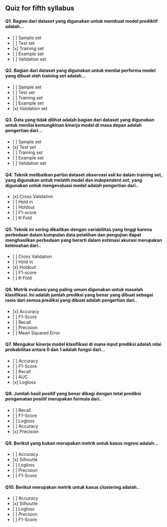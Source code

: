 ## Quiz for fifth syllabus

#### Q1. Bagian dari dataset yang digunakan untuk membuat model prediktif adalah…

- \[ ] Sample set 
- \[ ] Test set
- \[x] Training set
- \[ ] Example set
- \[ ] Validation set

#### Q2. Bagian dari dataset yang digunakan untuk menilai performa model yang dibuat oleh training set adalah…

- \[ ] Sample set 
- \[ ] Test set
- \[ ] Training set
- \[ ] Example set
- \[x] Validation set

#### Q3. Data yang tidak dilihat adalah bagian dari dataset yang digunakan untuk menilai kemungkinan kinerja model di masa depan adalah pengertian dari…

- \[ ] Sample set 
- \[x] Test set
- \[ ] Training set
- \[ ] Example set
- \[ ] Validation set

#### Q4. Teknik melibatkan partisi dataset observasi asli ke dalam training set, yang digunakan untuk melatih model dan independent set, yang digunakan untuk mengevaluasi model adalah pengertian dari..

- \[x] Cross Validation 
- \[ ] Hold in
- \[ ] Holdout
- \[ ] F1-score
- \[ ] K-Fold

#### Q5. Teknik ini sering dikaitkan dengan variabilitas yang tinggi karena perbedaan dalam kumpulan data pelatihan dan pengujian dapat menghasilkan perbedaan yang berarti dalam estimasi akurasi merupakan kelemahan dari..

- \[ ] Cross Validation 
- \[ ] Hold in
- \[x] Holdout
- \[ ] F1-score
- \[ ] K-Fold

#### Q6. Metrik evaluasi yang paling umum digunakan untuk masalah klasifikasi. Ini adalah jumlah prediksi yang benar yang dibuat sebagai rasio dari semua prediksi yang dibuat adalah pengertian dari..

- \[x] Accuracy 
- \[ ] F1-Score
- \[ ] Recall
- \[ ] Precision
- \[ ] Mean Squared Error

#### Q7. Mengukur kinerja model klasifikasi di mana input prediksi adalah nilai probabilitas antara 0 dan 1 adalah fungsi dari…

- \[ ] Accuracy 
- \[ ] F1-Score
- \[ ] Recall
- \[ ] AUC
- \[x] Logloss

#### Q8. Jumlah hasil positif yang benar dibagi dengan total prediksi pengamatan positif merupakan formula dari..

- \[ ] Recall 
- \[ ] F1-Score
- \[ ] Logloss
- \[ ] Accuracy
- \[x] Precision

#### Q9. Berikut yang bukan merupakan metrik untuk kasus regresi adalah…

- \[ ] Accuracy 
- \[x] Silhoutte
- \[ ] Logloss
- \[ ] Precision
- \[ ] F1-Score

#### Q10. Berikut merupakan metrik untuk kasus clustering adalah..

- \[ ] Accuracy 
- \[x] Silhoutte
- \[ ] Logloss
- \[ ] Precision
- \[ ] F1-Score